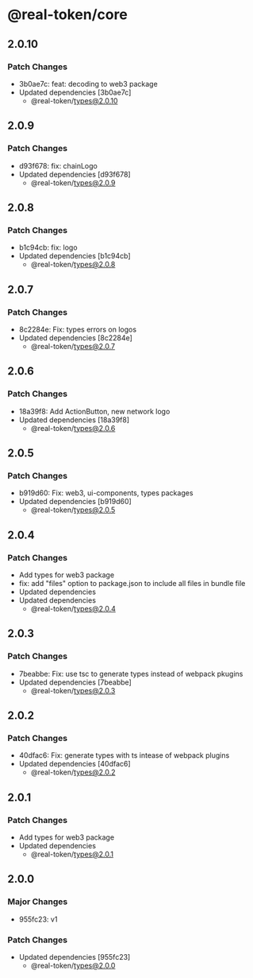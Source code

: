 # @real-token/core

## 2.0.10

### Patch Changes

- 3b0ae7c: feat: decoding to web3 package
- Updated dependencies [3b0ae7c]
  - @real-token/types@2.0.10

## 2.0.9

### Patch Changes

- d93f678: fix: chainLogo
- Updated dependencies [d93f678]
  - @real-token/types@2.0.9

## 2.0.8

### Patch Changes

- b1c94cb: fix: logo
- Updated dependencies [b1c94cb]
  - @real-token/types@2.0.8

## 2.0.7

### Patch Changes

- 8c2284e: Fix: types errors on logos
- Updated dependencies [8c2284e]
  - @real-token/types@2.0.7

## 2.0.6

### Patch Changes

- 18a39f8: Add ActionButton, new network logo
- Updated dependencies [18a39f8]
  - @real-token/types@2.0.6

## 2.0.5

### Patch Changes

- b919d60: Fix: web3, ui-components, types packages
- Updated dependencies [b919d60]
  - @real-token/types@2.0.5

## 2.0.4

### Patch Changes

- Add types for web3 package
- fix: add "files" option to package.json to include all files in bundle file
- Updated dependencies
- Updated dependencies
  - @real-token/types@2.0.4

## 2.0.3

### Patch Changes

- 7beabbe: Fix: use tsc to generate types instead of webpack pkugins
- Updated dependencies [7beabbe]
  - @real-token/types@2.0.3

## 2.0.2

### Patch Changes

- 40dfac6: Fix: generate types with ts intease of webpack plugins
- Updated dependencies [40dfac6]
  - @real-token/types@2.0.2

## 2.0.1

### Patch Changes

- Add types for web3 package
- Updated dependencies
  - @real-token/types@2.0.1

## 2.0.0

### Major Changes

- 955fc23: v1

### Patch Changes

- Updated dependencies [955fc23]
  - @real-token/types@2.0.0
